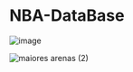 # NBA-DataBase

![image](https://user-images.githubusercontent.com/115082857/223746463-5853bc0d-070a-4477-87df-59b04909e72e.png)


![maiores arenas (2)](https://user-images.githubusercontent.com/107886724/223746687-bcda9c92-53b7-4aa9-8b53-f5a7e0fb3fb5.PNG)

